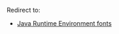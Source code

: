 Redirect to:

*   [Java Runtime Environment fonts](/index.php?title=Java_Runtime_Environment_fonts&redirect=no "Java Runtime Environment fonts")